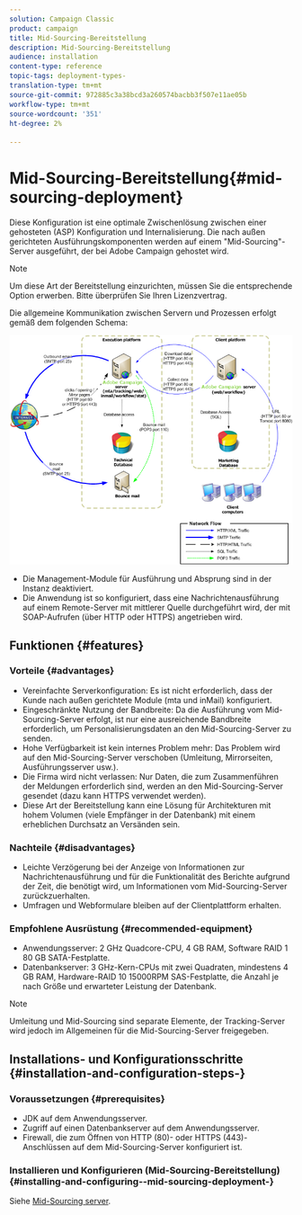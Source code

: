 ```yaml
---
solution: Campaign Classic
product: campaign
title: Mid-Sourcing-Bereitstellung
description: Mid-Sourcing-Bereitstellung
audience: installation
content-type: reference
topic-tags: deployment-types-
translation-type: tm+mt
source-git-commit: 972885c3a38bcd3a260574bacbb3f507e11ae05b
workflow-type: tm+mt
source-wordcount: '351'
ht-degree: 2%

---
```



# Mid-Sourcing-Bereitstellung{#mid-sourcing-deployment}

Diese Konfiguration ist eine optimale Zwischenlösung zwischen einer gehosteten (ASP) Konfiguration und Internalisierung. Die nach außen gerichteten Ausführungskomponenten werden auf einem &quot;Mid-Sourcing&quot;-Server ausgeführt, der bei Adobe Campaign gehostet wird.

>[!NOTE]
>
>Um diese Art der Bereitstellung einzurichten, müssen Sie die entsprechende Option erwerben. Bitte überprüfen Sie Ihren Lizenzvertrag.

Die allgemeine Kommunikation zwischen Servern und Prozessen erfolgt gemäß dem folgenden Schema:

![](assets/s_ncs_install_midsourcing.png)

* Die Management-Module für Ausführung und Absprung sind in der Instanz deaktiviert.
* Die Anwendung ist so konfiguriert, dass eine Nachrichtenausführung auf einem Remote-Server mit mittlerer Quelle durchgeführt wird, der mit SOAP-Aufrufen (über HTTP oder HTTPS) angetrieben wird.

## Funktionen {#features}

### Vorteile {#advantages}

* Vereinfachte Serverkonfiguration: Es ist nicht erforderlich, dass der Kunde nach außen gerichtete Module (mta und inMail) konfiguriert.
* Eingeschränkte Nutzung der Bandbreite: Da die Ausführung vom Mid-Sourcing-Server erfolgt, ist nur eine ausreichende Bandbreite erforderlich, um Personalisierungsdaten an den Mid-Sourcing-Server zu senden.
* Hohe Verfügbarkeit ist kein internes Problem mehr: Das Problem wird auf den Mid-Sourcing-Server verschoben (Umleitung, Mirrorseiten, Ausführungsserver usw.).
* Die Firma wird nicht verlassen: Nur Daten, die zum Zusammenführen der Meldungen erforderlich sind, werden an den Mid-Sourcing-Server gesendet (dazu kann HTTPS verwendet werden).
* Diese Art der Bereitstellung kann eine Lösung für Architekturen mit hohem Volumen (viele Empfänger in der Datenbank) mit einem erheblichen Durchsatz an Versänden sein.

### Nachteile {#disadvantages}

* Leichte Verzögerung bei der Anzeige von Informationen zur Nachrichtenausführung und für die Funktionalität des Berichte aufgrund der Zeit, die benötigt wird, um Informationen vom Mid-Sourcing-Server zurückzuerhalten.
* Umfragen und Webformulare bleiben auf der Clientplattform erhalten.

### Empfohlene Ausrüstung {#recommended-equipment}

* Anwendungsserver: 2 GHz Quadcore-CPU, 4 GB RAM, Software RAID 1 80 GB SATA-Festplatte.
* Datenbankserver: 3 GHz-Kern-CPUs mit zwei Quadraten, mindestens 4 GB RAM, Hardware-RAID 10 15000RPM SAS-Festplatte, die Anzahl je nach Größe und erwarteter Leistung der Datenbank.

>[!NOTE]
>
>Umleitung und Mid-Sourcing sind separate Elemente, der Tracking-Server wird jedoch im Allgemeinen für die Mid-Sourcing-Server freigegeben.

## Installations- und Konfigurationsschritte {#installation-and-configuration-steps-}

### Voraussetzungen {#prerequisites}

* JDK auf dem Anwendungsserver.
* Zugriff auf einen Datenbankserver auf dem Anwendungsserver.
* Firewall, die zum Öffnen von HTTP (80)- oder HTTPS (443)-Anschlüssen auf dem Mid-Sourcing-Server konfiguriert ist.

### Installieren und Konfigurieren (Mid-Sourcing-Bereitstellung) {#installing-and-configuring--mid-sourcing-deployment-}

Siehe [Mid-Sourcing server](../../installation/using/mid-sourcing-server.md).
